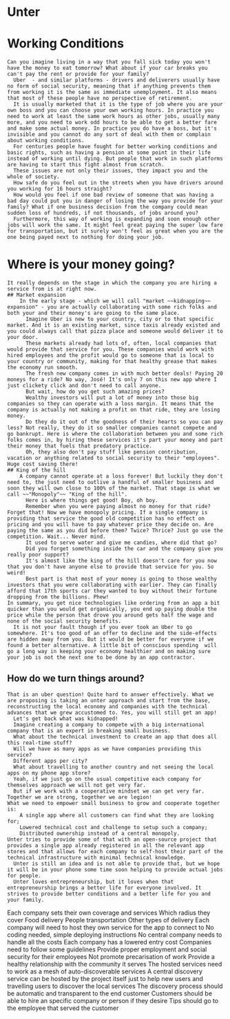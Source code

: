# Unter

# Working Conditions
	Can you imagine living in a way that you fall sick today you won't have the money to eat tomorrow? What about if your car breaks you can't pay the rent or provide for your family?
	  Uber  - and similar platforms - drivers and deliverers usually have no form of social security, meaning that if anything prevents them from working it is the same as immediate unemployment. It also means that most of these people have no perspective of retirement.  
	  It is usually marketed that it is the type of job where you are your own boss and you can choose your own working hours. In practice you need to work at least the same work hours as other jobs, usually many more, and you need to work odd hours to be able to get a better fare and make some actual money. In practice you do have a boss, but it's invisible and you cannot do any sort of deal with them or complain about working conditions.  
	  For centuries people have fought for better working conditions and basic rights, such as having a pension at some point in their life instead of working until dying. But people that work in such platforms are having to start this fight almost from scratch.  
	  These issues are not only their issues, they impact you and the whole of society.  
	  How safe do you feel out in the streets when you have drivers around you working for 16 hours straight?  
	  How would you feel if one bad review of someone that was having a bad day could put you in danger of losing the way you provide for your family? What if one business decision from the company could mean sudden loss of hundreds, if not thousands, of jobs around you?  
	  Furthermore, this way of working is expanding and soon enough other jobs will work the same. It might feel great paying the super low fare for transportation, but it surely won't feel as great when you are the one being payed next to nothing for doing your job.  
# Where is your money going?
	It really depends on the stage in which the company you are hiring a service from is at right now.
	## Market expansion
		In the early stage - which we will call "market ~~kidnapping~~ expansion" - you are actually collaborating with some rich folks and both your and their money's are going to the same place.
		  Imagine Uber is new to your country, city or to that specific market. And it is an existing market, since taxis already existed and you could always call that pizza place and someone would deliver it to your door.  
		  These markets already had lots of, often, local companies that would provide that service for you. These companies would work with hired employees and the profit would go to someone that is local to your country or community, making for that healthy grease that makes the economy run smooth.  
		  The fresh new company comes in with much better deals! Paying 20 moneys for a ride? No way, José! It's only 7 on this new app where I just clickety click and don't need to call anyone.  
		  But wait, how do you get such amazing prices?  
		  Wealthy investors will put a lot of money into those big companies so they can operate with a loss margin. It means that the company is actually not making a profit on that ride, they are losing money.  
		  Do they do it out of the goodness of their hearts so you can pay less? Not really, they do it so smaller companies cannot compete and go bankrupt. Here is where the collaboration between you and some rich folks comes in, by hiring these services it's part your money and part their money that fuels that predatory practice.  
		  Oh, they also don't pay stuff like pension contribution, vacation or anything related to social security to their "employees". Huge cost saving there!  
	## King of the hill
		A company cannot operate at a loss forever! But luckily they don't need to, the just need to outlive a handful of smaller business and soon they will own close to 100% of the market. That stage is what we call ~~"Monopoly"~~ "King of the hill".
		  Here is where things get good! Boy, oh boy.  
		  Remember when you were paying almost no money for that ride? Forget that! Now we have monopoly pricing. If a single company is providing that service the good old competition has no effect on pricing and you will have to pay whatever price they decide on. Are paying the same as you did before them? Twice? Thrice? Just go use the competition. Wait... Never mind.  
		  It used to serve water and give me candies, where did that go?  
		  Did you forget something inside the car and the company give you really poor support?  
		  It's almost like the king of the hill doesn't care for you now that you don't have anyone else to provide that service for you. So weird!  
		  Best part is that most of your money is going to those wealthy investors that you were collaborating with earlier. They can finally afford that 17th sports car they wanted to buy without their fortune dropping from the billions. Phew!  
	In summary, you get nice technologies like ordering from an app a bit quicker than you would get organically, you end up paying double the price while the person that drove you around gets half the wage and none of the social security benefits.
	  It is not your fault though if you ever took an Uber to go somewhere. It's too good of an offer to decline and the side-effects are hidden away from you. But it would be better for everyone if we found a better alternative. A little bit of conscious spending  will go a long way in keeping your economy healthier and on making sure your job is not the next one to be done by an app contractor.  
## How do we turn things around?
	That is an uber question! Quite hard to answer effectively. What we are proposing is taking an unter approach and start from the base, reconstructing the local economy and companies with the technical advances that we grew accustomed to. Yes, you will still get an app!
	  Let's get back what was kidnapped!  
	  Imagine creating a company to compete with a big international company that is an expert in breaking small business.  
	  What about the technical investment to create an app that does all this real-time stuff?  
	  Will we have as many apps as we have companies providing this service?  
	  Different apps per city?  
	  What about travelling to another country and not seeing the local apps on my phone app store?  
	  Yeah, if we just go on the usual competitive each company for themselves approach we will not get very far.  
	  But if we work with a cooperative mindset we can get very far. Together we are strong, together we are legion!  
	What we need to empower small business to grow and cooperate together is:
		A single app where all customers can find what they are looking for;
		Lowered technical cost and challenge to setup such a company;
		Distributed ownership instead of a central monopoly.
	Unter tries to provide some of that with an open-source project that provides a single app already registered in all the relevant app stores and that allows for each company to self-host their part of the technical infrastructure with minimal technical knowledge.
	  Unter is still an idea and is not able to provide that, but we hope it will be in your phone some time soon helping to provide actual jobs for people.  
	  Unter loves entrepreneurship, but it loves when that entrepreneurship brings a better life for everyone involved. It strives to provide better conditions and a better life for you and your family.  
Each company sets their own coverage and services
	Which radius they cover
	Food delivery
	People transportation
	Other types of delivery
Each company will need to host they own service for the app to connect to
	No coding needed, simple deploying instructions
	No central company needs to handle all the costs
	Each company has a lowered entry cost
Companies need to follow some guidelines
	Provide proper employment and social security for their employees
	Not promote precarisation of work
	Provide a healthy relationship with the community it serves
The hosted services need to work as a mesh of auto-discoverable services
A central discovery service can be hosted by the project itself just to help new users and travelling users to discover the local services
The discovery process should be automatic and transparent to the end customer
Customers should be able to hire an specific company or person if they desire
Tips should go to the employee that served the customer
